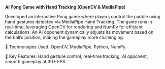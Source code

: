 **AI Pong Game with Hand Tracking (OpenCV & MediaPipe)**

Developed an interactive Pong game where players control the paddle using hand gestures detected via MediaPipe Hand Tracking. The game runs in real-time, leveraging OpenCV for rendering and NumPy for efficient calculations. An AI opponent dynamically adjusts its movement based on the ball’s position, making the gameplay more challenging.

🔹 Technologies Used: OpenCV, MediaPipe, Python, NumPy.

🔹 Key Features: Hand gesture control, real-time tracking, AI opponent, smooth gameplay at 30+ FPS.
